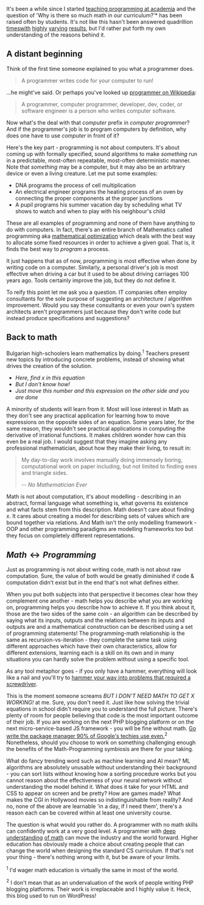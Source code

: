 
It's been a while since I started [teaching programming at academia](http://dimitroff.bg/intro-to-programming-materials/) and the question of 'Why is there so much math in our curriculum?'* has been raised often by students. It's not like this hasn't been answered quadrillion [times][opinion-1][with][opinion-2] [highly][opinion-3] [varying][opinion-3] [results][opinion-4], but I'd rather put forth my own understanding of the reasons behind it.

## A distant beginning

Think of the first time someone explained to you what a programmer does.

> A programmer writes code for your computer to run!

...he might've said. Or perhaps you've looked up [programmer on Wikipedia][programmer-wiki]:

> A programmer, computer programmer, developer, dev, coder, or software
> engineer is a person who writes computer software.

Now what's the deal with that *computer* prefix in *computer programmer*? And if the programmer's job is to program computers by definition, why does one have to use *computer* in front of it?

Here's the key part - programming is not about computers. It's about coming up with formally specified, sound algorithms to make *something* run in a predictable, most-often repeatable, most-often deterministic manner. Note that *something* may be a computer, but it may also be an arbitrary device or even a living creature. Let me put some examples:

* DNA programs the process of cell multiplication
* An electrical engineer programs the heating process of an oven by connecting
the proper components at the proper junctions
* A pupil programs his summer vacation day by scheduling what TV shows to watch
and when to play with his neighbour's child

These are all examples of programming and none of them have anything to do with computers. In fact, there's an entire branch of Mathematics called programming aka [mathematical optimization][math-optimization] which deals with the best way to allocate some fixed resources in order to achieve a given goal. That is, it finds the best way to _program_ a process.

It just happens that as of now, programming is most effective when done by writing code on a computer. Similarly, a personal driver's job is most effective when driving a car but it used to be about driving carriages 100 years ago. Tools certainly improve the job, but they do not define it.

To reify this point let me ask you a question. IT companies often employ consultants for the sole purpose of suggesting an architecture / algorithm improvement. Would you say these consultants or even your own's system architects aren't programmers just because they don't write code but instead produce specifications and suggestions?

## Back to math

Bulgarian high-schoolers learn mathematics by doing.<sup>1</sup> Teachers present new topics by introducing concrete problems, instead of showing what drives the creation of the solution.

* *Here, find $x$ in this equation*
* *But I don't know how!*
* *Just move this number and this expression on the other side and you are done*

A minority of students will learn from it. Most will lose interest in Math as they don't see any practical application for learning how to move expressions on the opposite sides of an equation. Some years later, for the same reason, they wouldn't see practical applications in computing the derivative of irrational functions. It makes children wonder how can this even be a real job. I would suggest that they imagine asking any professional mathematician, about how they make their living, to result in:

> My day-to-day work involves manually doing immensely boring, computational work on paper
> including, but not limited to finding exes and triangle sides.
>
> -- <cite>No Mathematician Ever</cite>

Math is not about computation, it's about modelling - describing in an abstract, formal language what something is, what governs its existence and what facts stem from this description. Math doesn't care about finding $x$. It cares about creating a model for describing sets of values which are bound together via relations. And Math isn't the only modelling framework - OOP and other programming paradigms are modelling frameworks too but they focus on completely different representations.

## $Math \longleftrightarrow Programming$

Just as programming is not about writing code, math is not about raw computation. Sure, the value of both would be greatly diminished if code & computation didn't exist but in the end that's not what defines either.

When you put both subjects into that perspective it becomes clear how they complement one another - math helps you describe what you are working on, programming helps you describe how to achieve it. If you think about it, those are the two sides of the same coin - an algorithm can be described by saying what its inputs, outputs and the relations between its inputs and outputs are and a mathematical construction can be described using a set of programming statements! The programming-math relationship is the same as recursion-vs-iteration - they complete the same task using different approaches which have their own characteristics, allow for different extensions, learning each is a skill on its own and in many situations you can hardly solve the problem without using a specific tool.

As any tool metaphor goes - if you only have a hammer, everything will look like a nail and you'll try to [hammer your way into problems that required a screwdriver][hammer-screwdriver].

This is the moment someone screams *BUT I DON'T NEED MATH TO GET X WORKING!* at me. Sure, you don't need it. Just like how solving the trivial equations in school didn't require you to understand the full picture. There's plenty of room for people believing that code is the most important outcome of their job. If you are working on the next PHP blogging platform or on the next micro-service-based JS framework - you will be fine without math. [Go write the package manager 90% of Google's techies use even.](https://twitter.com/mxcl/status/608682016205344768)<sup>2</sup> Nonetheless, should you choose to work on something challenging enough the benefits of the Math-Programming symbiosis are there for your taking.

What do fancy trending word such as machine learning and AI mean? ML algorithms are absolutely unusable without understanding their background - you can sort lists without knowing how a sorting procedure works but you cannot reason about the effectiveness of your neural network without understanding the model behind it. What does it take for your HTML and CSS to appear on screen and be pretty? How are games made? What makes the CGI in Hollywood movies so indistinguishable from reality? And no, none of the above are learnable 'in a day, if I need them', there's a reason each can be covered within at least one university course.

The question is what would you rather do. A programmer with no math skills can confidently work at a very good level. A programmer with [deep][programmer-1] [understanding][programmer-2] [of math][programmer-3] can move the industry and the world forward. Higher education has obviously made a choice about creating people that can change the world when designing the standard CS curriculum. If that's not your thing - there's nothing wrong with it, but be aware of your limits.

<sup>1</sup> I'd wager math education is virtually the same in most of the world.

<sup>2</sup> I don't mean that as an undervaluation of the work of people writing PHP blogging platforms.
Their work is irreplaceable and I highly value it. Heck, this blog used to run on WordPress!

[opinion-1]: https://stackoverflow.com/questions/157354/is-mathematics-necessary-for-programming
[opinion-2]: https://www.quora.com/What-is-the-relation-between-programming-and-mathematics
[opinion-3]: https://www.cs.virginia.edu/~evans/cs655/readings/ewd498.html
[opinion-4]: http://www.sarahmei.com/blog/2014/07/15/programming-is-not-math/
[opinion-5]: http://www.skorks.com/2010/03/you-dont-need-math-skills-to-be-a-good-developer-but-you-do-need-them-to-be-a-great-one/
[programmer-wiki]: https://en.wikipedia.org/wiki/Programmer
[math-optimization]: https://www.wolframalpha.com/examples/Optimization.html
[hammer-screwdriver]: http://stackoverflow.com/questions/1732348/regex-match-open-tags-except-xhtml-self-contained-tags/
[programmer-1]: https://en.wikipedia.org/wiki/Edsger_W._Dijkstra
[programmer-2]: https://en.wikipedia.org/wiki/Donald_Knuth
[programmer-3]: https://en.wikipedia.org/wiki/Peter_Norvig